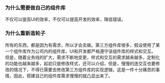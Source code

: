 ### 为什么需要做自己的组件库
不仅可以提高UI的效率，不仅可以提高开发的效率，降低错误。

### 为什么重新造轮子
所有的东西，都是因为有需求，所以才会去做。第三方组件库很多，假设使用了某一个组件库作为公司内的组件库，UI和开发都严格遵守该组件库的样式和交互。但是，随着业务线的扩大，需求不断地变更，样式和交互的需求越来越多，定制化的功能也越来越多，起初只是修改样式，还可以介绍，但是，慢慢的连交互也要修改的情况下，不得已需要去修改第三方组件库的实现逻辑，这是一件十分痛苦的事情，因此，搭建自己的组件库需求慢慢的就凸显出来了。

